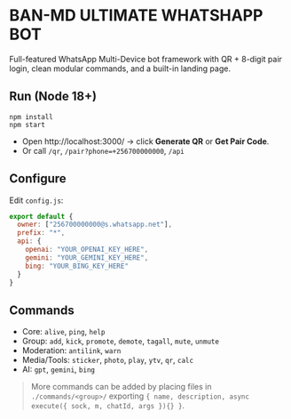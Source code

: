 # BAN-MD ULTIMATE WHATSHAPP BOT
Full-featured WhatsApp Multi-Device bot framework with QR + 8-digit pair login, clean modular commands, and a built-in landing page.

## Run (Node 18+)
```
npm install
npm start
```
- Open http://localhost:3000/ → click **Generate QR** or **Get Pair Code**.
- Or call `/qr`, `/pair?phone=+256700000000`, `/api`

## Configure
Edit `config.js`:
```js
export default {
  owner: ["256700000000@s.whatsapp.net"],
  prefix: "*",
  api: {
    openai: "YOUR_OPENAI_KEY_HERE",
    gemini: "YOUR_GEMINI_KEY_HERE",
    bing: "YOUR_BING_KEY_HERE"
  }
}
```

## Commands
- Core: `alive`, `ping`, `help`
- Group: `add`, `kick`, `promote`, `demote`, `tagall`, `mute`, `unmute`
- Moderation: `antilink`, `warn`
- Media/Tools: `sticker`, `photo`, `play`, `ytv`, `qr`, `calc`
- AI: `gpt`, `gemini`, `bing`

> More commands can be added by placing files in `./commands/<group>/` exporting `{ name, description, async execute({ sock, m, chatId, args }){} }`.
